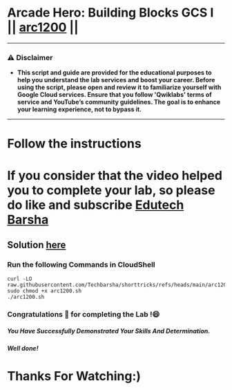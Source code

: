 # Arcade Hero: Building Blocks GCS I || [arc1200](https://www.cloudskillsboost.google/focuses/115690?parent=catalog) ||
---
### ⚠️ Disclaimer
- **This script and guide are provided for  the educational purposes to help you understand the lab services and boost your career. Before using the script, please open and review it to familiarize yourself with Google Cloud services. Ensure that you follow 'Qwiklabs' terms of service and YouTube’s community guidelines. The goal is to enhance your learning experience, not to bypass it.**
---
# Follow the instructions

# If you consider that the video helped you to complete your lab, so please do like and subscribe [Edutech Barsha](https://www.youtube.com/@edutechbarsha)
## Solution [here](https://youtu.be/rupDu99c3MM)

### Run the following Commands in CloudShell

```
curl -LO raw.githubusercontent.com/Techbarsha/shorttricks/refs/heads/main/arc1200.sh
sudo chmod +x arc1200.sh
./arc1200.sh
```

### Congratulations 🎉 for completing the Lab !😄

##### *You Have Successfully Demonstrated Your Skills And Determination.*

#### *Well done!*

# Thanks For Watching:)

